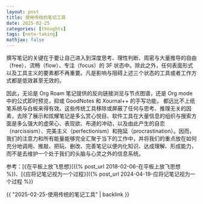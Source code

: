 ```yaml
---
layout: post
title: 使用传统的笔记工具
date: 2025-02-25
categories: [thoughts]
tags: [note-taking]
mathjax: false
---
```


撰写笔记的关键在于要让自己进入到深度思考、理性判断、周密与大量推导的自由（free）、流畅（flow）、专注（focus）的 3F 状态中。除此之外，任何表面形式以及工具主义的要素都不再重要。凡是影响与阻碍上述三个状态的工具或者工作方式都是低效甚至无效的。

因此，无论是 Org Roam 笔记提供的反向链接浏览与节点图谱，还是 Org mode 中的公式即时预览，抑或 GoodNotes 和 Xournal++ 的手写功能， 都远比不上纸笔系统与白板来得有效。这些传统工具移除或屏蔽了任何与思考、推理无关的因素，去除了展示和炫耀笔记是多么赏心悦目、软件工具在大量信息的组织与搜索方面是多么强大的虚荣心、表现欲、布道的冲动，以及由此产生的自恋（narcissism）、完美主义（perfectionism）和拖延（procrastination）。因而，我们的注意力和所有能量能够完全汇聚于当下的工作中，并将我们的重点放在如何充分地调用、推敲、把玩、删改、完善笔记以便内化知识、达成理解、形成能力，而不是去维护一个处于我们的头脑与心灵之外的信息系统。

参考：[《在平板上放飞思想》]({% post_url 2018-02-06-在平板上放飞思想 %})、[《应将记笔记视为一个过程》]({% post_url 2024-04-19-应将记笔记视为一个过程 %})

{{ "2025-02-25-使用传统的笔记工具" | backlink }}

